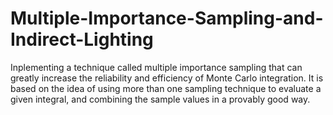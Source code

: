 # Multiple-Importance-Sampling-and-Indirect-Lighting
Inplementing a technique called multiple importance sampling that can greatly increase the
reliability and efficiency of Monte Carlo integration. It is based on the idea of using more
than one sampling technique to evaluate a given integral, and combining the sample values
in a provably good way.
